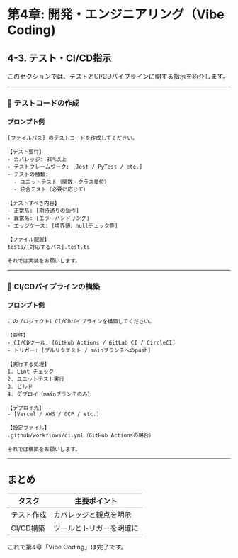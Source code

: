 # 第4章: 開発・エンジニアリング（Vibe Coding)

## 4-3. テスト・CI/CD指示

このセクションでは、テストとCI/CDパイプラインに関する指示を紹介します。

---

### 🧪 テストコードの作成

#### プロンプト例

```
[ファイルパス] のテストコードを作成してください。

【テスト要件】
- カバレッジ: 80%以上
- テストフレームワーク: [Jest / PyTest / etc.]
- テストの種類:
  - ユニットテスト（関数・クラス単位）
  - 統合テスト（必要に応じて）

【テストすべき内容】
- 正常系: [期待通りの動作]
- 異常系: [エラーハンドリング]
- エッジケース: [境界値、nullチェック等]

【ファイル配置】
tests/[対応するパス].test.ts

それでは実装をお願いします。
```

---

### 🚀 CI/CDパイプラインの構築

#### プロンプト例

```
このプロジェクトにCI/CDパイプラインを構築してください。

【要件】
- CI/CDツール: [GitHub Actions / GitLab CI / CircleCI]
- トリガー: [プルリクエスト / mainブランチへのpush]

【実行する処理】
1. Lint チェック
2. ユニットテスト実行
3. ビルド
4. デプロイ（mainブランチのみ）

【デプロイ先】
- [Vercel / AWS / GCP / etc.]

【設定ファイル】
.github/workflows/ci.yml（GitHub Actionsの場合）

それでは構築をお願いします。
```

---

## まとめ

| タスク | 主要ポイント |
|--------|--------------|
| テスト作成 | カバレッジと観点を明示 |
| CI/CD構築 | ツールとトリガーを明確に |

これで第4章「Vibe Coding」は完了です。
